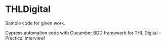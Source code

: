 # THLDigital
Sample code for given work.

Cypress automation code with Cucumber BDD framework for THL Digital - Practical Interview!
